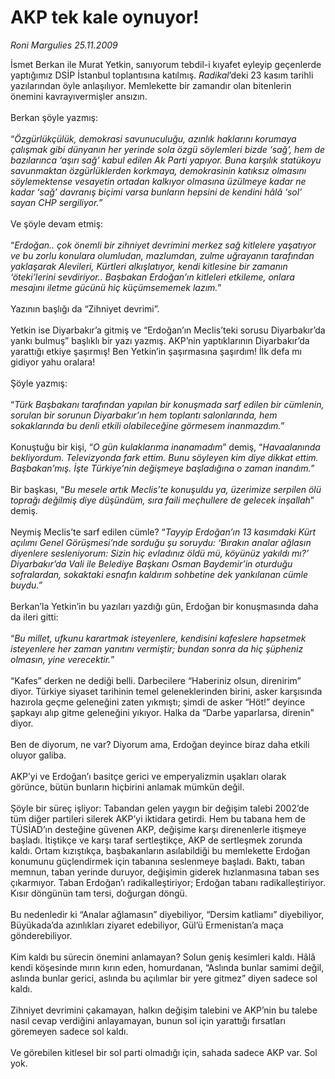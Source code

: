 # AKP tek kale oynuyor!

*Roni Margulies 25.11.2009*

<div class="taraf_structure_2col_1zq">
<div class="margen_n">



 <p>İsmet Berkan ile Murat Yetkin, sanıyorum tebdil-i kıyafet eyleyip geçenlerde yaptığımız DSİP İstanbul toplantısına katılmış. <i>Radikal</i>’deki 23 kasım tarihli yazılarından öyle anlaşılıyor. Memlekette bir zamandır olan bitenlerin önemini kavrayıvermişler ansızın. <br/><br/>Berkan şöyle yazmış: <br/><br/>“<i>Özgürlükçülük, demokrasi savunuculuğu, azınlık haklarını korumaya çalışmak gibi dünyanın her yerinde sola özgü söylemleri bizde ‘sağ’, hem de bazılarınca ‘aşırı sağ’ kabul edilen Ak Parti yapıyor. Buna karşılık statükoyu savunmaktan özgürlüklerden korkmaya, demokrasinin katıksız olmasını söylemektense vesayetin ortadan kalkıyor olmasına üzülmeye kadar ne kadar ‘sağ’ davranış biçimi varsa bunların hepsini de kendini hâlâ ‘sol’ sayan CHP sergiliyor.</i>” <br/><br/>Ve şöyle devam etmiş: <br/><br/>“<i>Erdoğan.. çok önemli bir zihniyet devrimini merkez sağ kitlelere yaşatıyor ve bu zorlu konulara olumludan, mazlumdan, zulme uğrayanın tarafından yaklaşarak Alevileri, Kürtleri alkışlatıyor, kendi kitlesine bir zamanın ‘öteki’lerini sevdiriyor.. Başbakan Erdoğan’ın kitleleri etkileme, onlara mesajını iletme gücünü hiç küçümsememek lazım.</i>” <br/><br/>Yazının başlığı da “Zihniyet devrimi”. <br/><br/>Yetkin ise Diyarbakır’a gitmiş ve “Erdoğan’ın Meclis’teki sorusu Diyarbakır’da yankı bulmuş” başlıklı bir yazı yazmış. AKP’nin yaptıklarının Diyarbakır’da yarattığı etkiye şaşırmış! Ben Yetkin’in şaşırmasına şaşırdım! İlk defa mı gidiyor yahu oralara! <br/><br/>Şöyle yazmış: <br/><br/>“<i>Türk Başbakanı tarafından yapılan bir konuşmada sarf edilen bir cümlenin, sorulan bir sorunun Diyarbakır’ın hem toplantı salonlarında, hem sokaklarında bu denli etkili olabileceğine görmesem inanmazdım.</i>” <br/><br/>Konuştuğu bir kişi, “<i>O gün kulaklarıma inanamadım</i>” demiş, “<i>Havaalanında bekliyordum. Televizyonda fark ettim. Bunu söyleyen kim diye dikkat ettim. Başbakan’mış. İşte Türkiye’nin değişmeye başladığına o zaman inandım.</i>” <br/><br/>Bir başkası, “<i>Bu mesele artık Meclis’te konuşuldu ya, üzerimize serpilen ölü toprağı değilmiş diye düşündüm, sıra faili meçhullere de gelecek inşallah</i>” demiş. <br/><br/>Neymiş Meclis’te sarf edilen cümle? “<i>Tayyip Erdoğan’ın 13 kasımdaki Kürt açılımı Genel Görüşmesi’nde sorduğu şu soruydu: ‘Bırakın analar ağlasın diyenlere sesleniyorum: Sizin hiç evladınız öldü mü, köyünüz yakıldı mı?’ Diyarbakır’da Vali ile Belediye Başkanı Osman Baydemir’in oturduğu sofralardan, sokaktaki esnafın kaldırım sohbetine dek yankılanan cümle buydu.</i>” <br/><br/>Berkan’la Yetkin’in bu yazıları yazdığı gün, Erdoğan bir konuşmasında daha da ileri gitti: <br/><br/>“<i>Bu millet, ufkunu karartmak isteyenlere, kendisini kafeslere hapsetmek isteyenlere her zaman yanıtını vermiştir; bundan sonra da hiç şüpheniz olmasın, yine verecektir.</i>” <br/><br/>“Kafes” derken ne dediği belli. Darbecilere “Haberiniz olsun, direnirim” diyor. Türkiye siyaset tarihinin temel geleneklerinden birini, asker karşısında hazırola geçme geleneğini zaten yıkmıştı; şimdi de asker “Höt!” deyince şapkayı alıp gitme geleneğini yıkıyor. Halka da “Darbe yaparlarsa, direnin” diyor. <br/><br/>Ben de diyorum, ne var? Diyorum ama, Erdoğan deyince biraz daha etkili oluyor galiba. <br/><br/>AKP’yi ve Erdoğan’ı basitçe gerici ve emperyalizmin uşakları olarak görünce, bütün bunların hiçbirini anlamak mümkün değil. <br/><br/>Şöyle bir süreç işliyor: Tabandan gelen yaygın bir değişim talebi 2002’de tüm diğer partileri silerek AKP’yi iktidara getirdi. Hem bu tabana hem de TÜSİAD’ın desteğine güvenen AKP, değişime karşı direnenlerle itişmeye başladı. İtiştikçe ve karşı taraf sertleştikçe, AKP de sertleşmek zorunda kaldı. Ortam kızıştıkça, başbakanların asılabildiği bu memlekette Erdoğan konumunu güçlendirmek için tabanına seslenmeye başladı. Baktı, taban memnun, taban yerinde duruyor, değişimin giderek hızlanmasına taban ses çıkarmıyor. Taban Erdoğan’ı radikalleştiriyor; Erdoğan tabanı radikalleştiriyor. Kısır döngünün tam tersi, doğurgan döngü. <br/><br/>Bu nedenledir ki “Analar ağlamasın” diyebiliyor, “Dersim katliamı” diyebiliyor, Büyükada’da azınlıkları ziyaret edebiliyor, Gül’ü Ermenistan’a maça gönderebiliyor. <br/><br/>Kim kaldı bu sürecin önemini anlamayan? Solun geniş kesimleri kaldı. Hâlâ kendi köşesinde mırın kırın eden, homurdanan, “Aslında bunlar samimi değil, aslında bunlar gerici, aslında bu açılımlar bir yere gitmez” diyen sadece sol kaldı. <br/><br/>Zihniyet devrimini çakamayan, halkın değişim talebini ve AKP’nin bu talebe nasıl cevap verdiğini anlayamayan, bunun sol için yarattığı fırsatları göremeyen sadece sol kaldı. <br/><br/>Ve görebilen kitlesel bir sol parti olmadığı için, sahada sadece AKP var. Sol yok. </p>
<br/>
<br/>
<br/>



<br/>


<div id="taraf_not">
</div>

</div>


</div>
